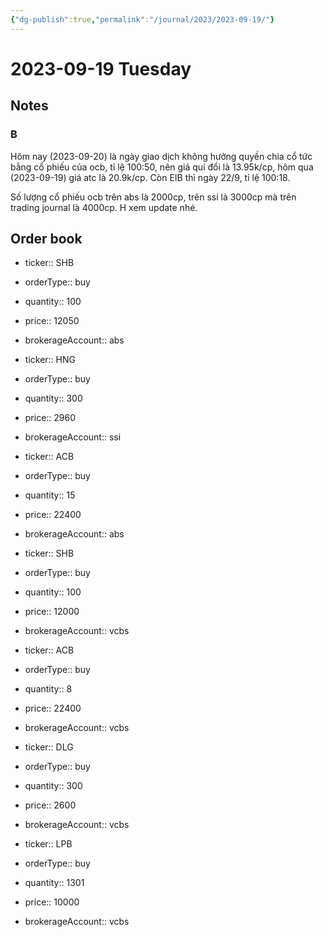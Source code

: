 ```yaml
---
{"dg-publish":true,"permalink":"/journal/2023/2023-09-19/"}
---
```


# 2023-09-19 Tuesday

## Notes

### B

Hôm nay (2023-09-20) là ngày giao dịch không hưởng quyền chia cổ tức bằng cổ phiếu của ocb, tỉ lệ 100:50, nên giá qui đổi là 13.95k/cp, hôm qua (2023-09-19) giá atc là 20.9k/cp.
Còn EIB thì ngày 22/9, tỉ lệ 100:18.

Số lượng cổ phiếu ocb trên abs là 2000cp, trên ssi là 3000cp mà trên trading journal là 4000cp. H xem update nhé.

## Order book

- ticker:: SHB
- orderType:: buy
- quantity:: 100
- price:: 12050
- brokerageAccount:: abs

- ticker:: HNG
- orderType:: buy
- quantity:: 300
- price:: 2960
- brokerageAccount:: ssi

- ticker:: ACB
- orderType:: buy
- quantity:: 15
- price:: 22400
- brokerageAccount:: abs

- ticker:: SHB
- orderType:: buy
- quantity:: 100
- price:: 12000
- brokerageAccount:: vcbs

- ticker:: ACB
- orderType:: buy
- quantity:: 8
- price:: 22400
- brokerageAccount:: vcbs

- ticker:: DLG
- orderType:: buy
- quantity:: 300
- price:: 2600
- brokerageAccount:: vcbs

- ticker:: LPB
- orderType:: buy
- quantity:: 1301
- price:: 10000
- brokerageAccount:: vcbs
